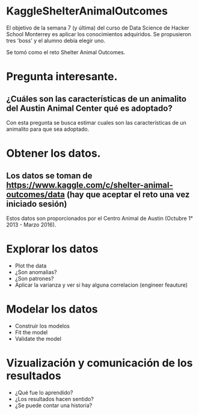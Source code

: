 # KaggleShelterAnimalOutcomes
El objetivo de la semana 7 (y última) del curso de Data Science de Hacker School Monterrey es aplicar los conocimientos adquiridos. Se propusieron tres 'boss' y el alumno debía elegir uno.

Se tomó como el reto Shelter Animal Outcomes.

# Pregunta interesante.
## ¿Cuáles son las características de un animalito del Austin Animal Center qué es adoptado?
Con esta pregunta se busca estimar cuales son las características de un animalito para que sea adoptado.

# Obtener los datos.
## Los datos se toman de https://www.kaggle.com/c/shelter-animal-outcomes/data (hay que aceptar el reto una vez iniciado sesión)
Estos datos son proporcionados por el Centro Animal de Austin (Octubre 1° 2013 - Marzo 2016).

# Explorar los datos
   * Plot the data
   * ¿Son anomalias?
   * ¿Son patrones?
   * Aplicar la varianza y ver si hay alguna correlacion (engineer feauture)

# Modelar los datos
   * Construir los modelos
   * Fit the model
   * Validate the model

# Vizualización y comunicación de los resultados
   * ¿Qué fue lo aprendido?
   * ¿Los resultados hacen sentido?
   * ¿Se puede contar una historia?